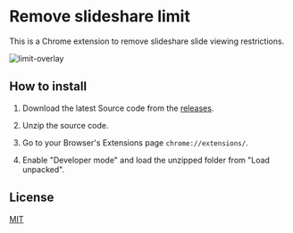 # Remove slideshare limit
This is a Chrome extension to remove slideshare slide viewing restrictions.

![limit-overlay](https://user-images.githubusercontent.com/53967490/166117206-e0beb116-7544-453d-a1c9-cafa7d9b16bf.png)

## How to install
1. Download the latest Source code from the [releases](https://github.com/sakusaku3939/hide-slideshare-limit/releases).

3. Unzip the source code.

5. Go to your Browser's Extensions page `chrome://extensions/`.

6. Enable "Developer mode" and load the unzipped folder from "Load unpacked".

## License
[MIT](https://github.com/sakusaku3939/remove-slideshare-limit/blob/master/LICENSE)
